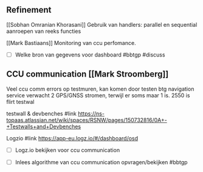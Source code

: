 ## Refinement

[[Sobhan Omranian Khorasani]] Gebruik van handlers: parallel en sequential aanroepen van reeks functies

[[Mark Bastiaans]] Monitoring van ccu perfomance. 
- [ ] Welke bron van gegevens voor dashboard #bbtgp  #discuss 


## CCU communication [[Mark Stroomberg]]

Veel ccu comm errors op testmuren, kan komen door testen
btg navigation service verwacht 2 GPS/GNSS stromen, terwijl er soms maar 1 is.
2550 is flirt testwal

testwall & devbenches #link https://ns-topaas.atlassian.net/wiki/spaces/RSNW/pages/150732816/0A+-+Testwalls+and+Devbenches

Logzio #link https://app-eu.logz.io/#/dashboard/osd


- [ ] Logz.io bekijken voor ccu communication 
- [ ] Inlees algorithme van ccu communication opvragen/bekijken #bbtgp 
 
